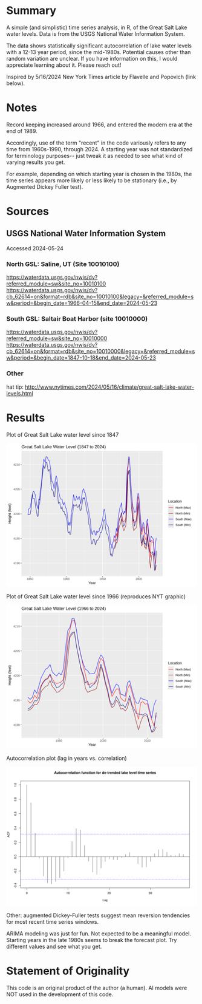# Summary

A simple (and simplistic) time series analysis, in R, of the Great Salt Lake water levels.  Data is from the USGS National Water Information System.

The data shows statistically significant autocorrelation of lake water levels with a 12-13 year period, since the mid-1980s.  Potential causes other than random variation are unclear.  If you have information on this, I would appreciate learning about it.  Please reach out!

Inspired by 5/16/2024 New York Times article by Flavelle and Popovich (link below).

# Notes

Record keeping increased around 1966, and entered the modern era at the end of 1989.

Accordingly, use of the term "recent" in the code variously refers to any time from 1960s-1990, through 2024.  A starting year was not standardized for terminology purposes-- just tweak it as needed to see what kind of varying results you get.

For example, depending on which starting year is chosen in the 1980s, the time series appears more likely or less likely to be stationary (i.e., by Augmented Dickey Fuller test).

# Sources

## USGS National Water Information System
Accessed 2024-05-24

### North GSL: Saline, UT (Site 10010100)
https://waterdata.usgs.gov/nwis/dv?referred_module=sw&site_no=10010100
https://waterdata.usgs.gov/nwis/dv?cb_62614=on&format=rdb&site_no=10010100&legacy=&referred_module=sw&period=&begin_date=1966-04-15&end_date=2024-05-23

### South GSL: Saltair Boat Harbor (site 10010000)
https://waterdata.usgs.gov/nwis/dv?referred_module=sw&site_no=10010000
https://waterdata.usgs.gov/nwis/dv?cb_62614=on&format=rdb&site_no=10010000&legacy=&referred_module=sw&period=&begin_date=1847-10-18&end_date=2024-05-23

### Other
hat tip: http://www.nytimes.com/2024/05/16/climate/great-salt-lake-water-levels.html

# Results

Plot of Great Salt Lake water level since 1847

![Image](GSL_levels.svg)

Plot of Great Salt Lake water level since 1966 (reproduces NYT graphic)

![Image](GSL_levels_recent.svg)

Autocorrelation plot (lag in years vs. correlation)

![Image](ACF1986-2024.svg)

Other: augmented Dickey-Fuller tests suggest mean reversion tendencies for most recent time series windows.

ARIMA modeling was just for fun.  Not expected to be a meaningful model.  Starting years in the late 1980s seems to break the forecast plot.  Try different values and see what you get.

# Statement of Originality

This code is an original product of the author (a human).  AI models were NOT used in the development of this code.
